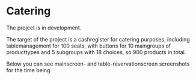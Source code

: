 # Catering

The project is in  development.

The target of the project is a cashregister for catering purposes, including tablemanagement for 100 seats, 
with buttons for 10 maingroups of producttypes and 5 subgroups with 18 choices, so 900 products in total.

Below you can see mainscreen- and table-revervationscreen screenshots for the time being.





 

